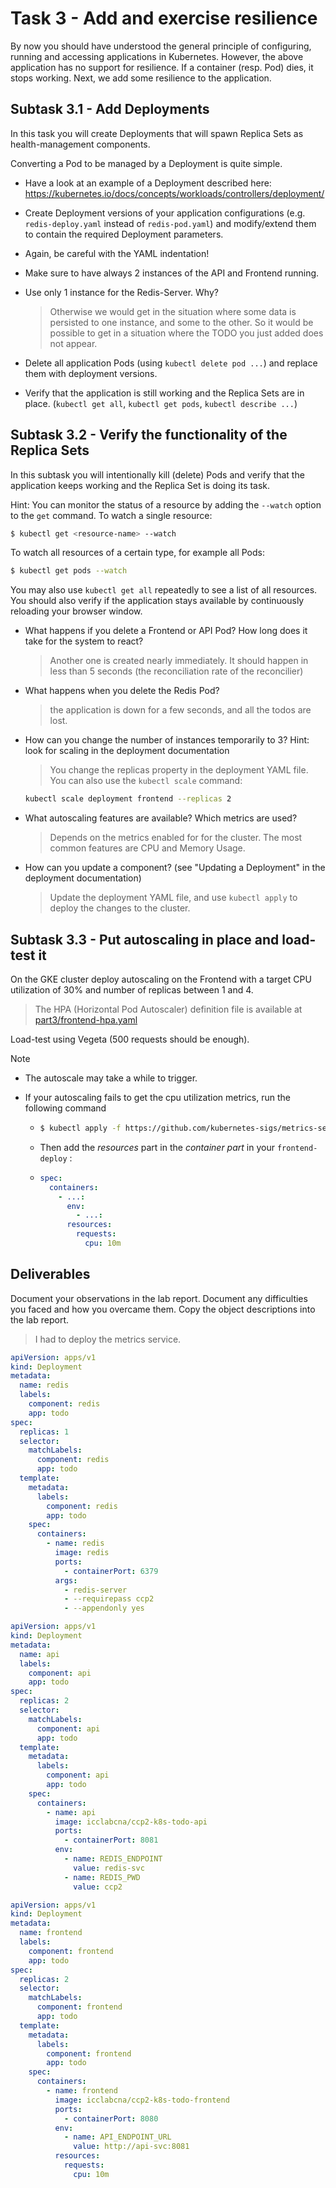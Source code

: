# Task 3 - Add and exercise resilience

By now you should have understood the general principle of configuring, running and accessing applications in Kubernetes. However, the above application has no support for resilience. If a container (resp. Pod) dies, it stops working. Next, we add some resilience to the application.

## Subtask 3.1 - Add Deployments

In this task you will create Deployments that will spawn Replica Sets as health-management components.

Converting a Pod to be managed by a Deployment is quite simple.

  * Have a look at an example of a Deployment described here: <https://kubernetes.io/docs/concepts/workloads/controllers/deployment/>

  * Create Deployment versions of your application configurations (e.g. `redis-deploy.yaml` instead of `redis-pod.yaml`) and modify/extend them to contain the required Deployment parameters.

  * Again, be careful with the YAML indentation!

  * Make sure to have always 2 instances of the API and Frontend running. 

  * Use only 1 instance for the Redis-Server. Why?

    > Otherwise we would get in the situation where some data is persisted to one instance, and some to the other. So it would be possible to get in a situation where the TODO you just added does not appear.
  * Delete all application Pods (using `kubectl delete pod ...`) and replace them with deployment versions.

  * Verify that the application is still working and the Replica Sets are in place. (`kubectl get all`, `kubectl get pods`, `kubectl describe ...`)

## Subtask 3.2 - Verify the functionality of the Replica Sets

In this subtask you will intentionally kill (delete) Pods and verify that the application keeps working and the Replica Set is doing its task.

Hint: You can monitor the status of a resource by adding the `--watch` option to the `get` command. To watch a single resource:

```sh
$ kubectl get <resource-name> --watch
```

To watch all resources of a certain type, for example all Pods:

```sh
$ kubectl get pods --watch
```

You may also use `kubectl get all` repeatedly to see a list of all resources.  You should also verify if the application stays available by continuously reloading your browser window.

  * What happens if you delete a Frontend or API Pod? How long does it take for the system to react?
    > Another one is created nearly immediately. It should happen in less than 5 seconds (the reconciliation rate of the reconcilier)
    
  * What happens when you delete the Redis Pod?

    > the application is down for a few seconds, and all  the todos are lost.
    
  * How can you change the number of instances temporarily to 3? Hint: look for scaling in the deployment documentation

    > You change the replicas property in the deployment YAML file. You can also use the `kubectl scale` command:
    ```sh
    kubectl scale deployment frontend --replicas 2
    ```
    
  * What autoscaling features are available? Which metrics are used?

    > Depends on the metrics enabled for for the cluster.
    > The most common features are CPU and Memory Usage.
    
  * How can you update a component? (see "Updating a Deployment" in the deployment documentation)

    > Update the deployment YAML file, and use `kubectl apply` to deploy the changes to the cluster.

## Subtask 3.3 - Put autoscaling in place and load-test it

On the GKE cluster deploy autoscaling on the Frontend with a target CPU utilization of 30% and number of replicas between 1 and 4. 

> The HPA (Horizontal Pod Autoscaler) definition file is available at [part3/frontend-hpa.yaml](./part3/frontend-hpa.yaml)

Load-test using Vegeta (500 requests should be enough).

> [!NOTE]
>
> - The autoscale may take a while to trigger.
>
> - If your autoscaling fails to get the cpu utilization metrics, run the following command
>
>   - ```sh
>     $ kubectl apply -f https://github.com/kubernetes-sigs/metrics-server/releases/latest/download/components.yaml
>     ```
>
>   - Then add the *resources* part in the *container part* in your `frontend-deploy` :
>
>   - ```yaml
>     spec:
>       containers:
>         - ...:
>           env:
>             - ...:
>           resources:
>             requests:
>               cpu: 10m
>     ```
>

## Deliverables

Document your observations in the lab report. Document any difficulties you faced and how you overcame them. Copy the object descriptions into the lab report.

> I had to deploy the metrics service.

```yaml
apiVersion: apps/v1
kind: Deployment
metadata:
  name: redis
  labels:
    component: redis
    app: todo
spec:
  replicas: 1
  selector:
    matchLabels:
      component: redis
      app: todo
  template:
    metadata:
      labels:
        component: redis
        app: todo
    spec:
      containers:
        - name: redis
          image: redis
          ports:
            - containerPort: 6379
          args:
            - redis-server
            - --requirepass ccp2
            - --appendonly yes
```

```yaml
apiVersion: apps/v1
kind: Deployment
metadata:
  name: api
  labels:
    component: api
    app: todo
spec:
  replicas: 2
  selector:
    matchLabels:
      component: api
      app: todo
  template:
    metadata:
      labels:
        component: api
        app: todo
    spec:
      containers:
        - name: api
          image: icclabcna/ccp2-k8s-todo-api
          ports:
            - containerPort: 8081
          env:
            - name: REDIS_ENDPOINT
              value: redis-svc
            - name: REDIS_PWD
              value: ccp2
```

```yaml
apiVersion: apps/v1
kind: Deployment
metadata:
  name: frontend
  labels:
    component: frontend
    app: todo
spec:
  replicas: 2
  selector:
    matchLabels:
      component: frontend
      app: todo
  template:
    metadata:
      labels:
        component: frontend
        app: todo
    spec:
      containers:
        - name: frontend
          image: icclabcna/ccp2-k8s-todo-frontend
          ports:
            - containerPort: 8080
          env:
            - name: API_ENDPOINT_URL
              value: http://api-svc:8081
          resources:
            requests:
              cpu: 10m
```